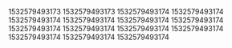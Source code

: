 1532579493173
1532579493173
1532579493174
1532579493174
1532579493174
1532579493174
1532579493174
1532579493174
1532579493174
1532579493174
1532579493174
1532579493174
1532579493174
1532579493174
1532579493174